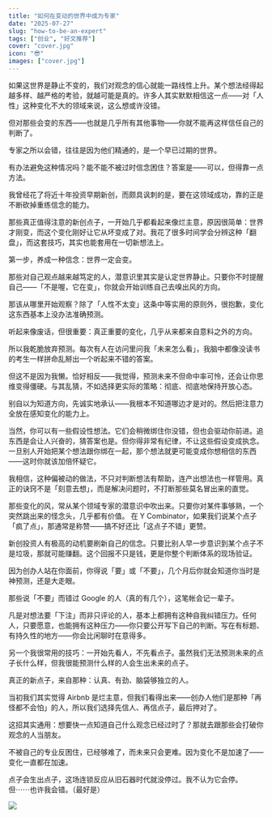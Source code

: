 ```yaml
---
title: "如何在变动的世界中成为专家"
date: "2025-07-27"
slug: "how-to-be-an-expert"
tags: ["创业", "好文推荐"]
cover: "cover.jpg"
icon: "😎"
images: ["cover.jpg"]
---
```

如果这世界是静止不变的，我们对观念的信心就能一路线性上升。某个想法经得起越多样、越严格的考验，就越可能是真的。许多人其实默默相信这一点——对「人性」这种变化不大的领域来说，这么想或许没错。



但对那些会变的东西——也就是几乎所有其他事物——你就不能再这样信任自己的判断了。



专家之所以会错，往往是因为他们精通的，是一个早已过期的世界。



有办法避免这种情况吗？能不能不被过时信念困住？答案是——可以，但得靠一点方法。



我曾经花了将近十年投资早期新创，而颇具讽刺的是，要在这领域成功，靠的正是不断砍掉重练信念的能力。



那些真正值得注意的新创点子，一开始几乎都看起来像烂主意，原因很简单：世界才刚变，而这个变化刚好让它从坏变成了对。我花了很多时间学会分辨这种「翻盘」，而这套技巧，其实也能套用在一切新想法上。



第一步，养成一种信念：世界一定会变。



那些对自己观点越来越笃定的人，潜意识里其实是认定世界静止。只要你不时提醒自己——「不是喔，它在变」，你就会开始训练自己去嗅出风的方向。



那该从哪里开始观察？除了「人性不太变」这条中等实用的原则外，很抱歉，变化这东西基本上没办法准确预测。



听起来像废话，但很重要：真正重要的变化，几乎从来都来自意料之外的方向。



所以我乾脆放弃预测。每次有人在访问里问我「未来怎么看」，我脑中都像没读书的考生一样拼命乱掰出一个听起来不错的答案。



但这不是因为我懒。恰好相反——我觉得，预测未来不但命中率可怜，还会让你思维变得僵硬。与其乱猜，不如选择更实际的策略：彻底、彻底地保持开放心态。



别自以为知道方向，先诚实地承认——我根本不知道哪边才是对的。然后把注意力全放在感知变化的能力上。



当然，你可以有一些假设性想法。它们会稍微绑住你没错，但也会驱动你前进。追东西是会让人兴奋的，猜答案也是。但你得非常有纪律，不让这些假设变成执念。
一旦别人开始把某个想法跟你绑在一起，那个想法就更可能变成你想相信的东西——这时你就该加倍怀疑它。



我相信，这种偏被动的做法，不只对判断想法有帮助，连产出想法也一样管用。真正的诀窍不是「刻意去想」，而是解决问题时，不打断那些莫名冒出来的直觉。



那些变化的风，常从某个领域专家的潜意识中吹出来。只要你对某件事够熟，一个突然跳出来的怪念头，几乎都有价值。
在 Y Combinator，如果我们说某个点子「疯了点」，那通常是称赞——搞不好还比「这点子不错」更赞。



新创投资人有极高的动机要刷新自己的信念。只要比别人早一步意识到某个点子不是垃圾，那就可能赚翻。这个回报不只是钱，更是你整个判断体系的现场验证。



因为创办人站在你面前，你得说「要」或「不要」，几个月后你就会知道你当时是神预测，还是大走眼。



那些说「不要」而错过 Google 的人（真的有几个），这笔帐会记一辈子。



凡是对想法要「下注」而非只评论的人，基本上都拥有这种自我纠错压力。任何人，只要愿意，也能拥有这种压力——你只要公开写下自己的判断。写在有标题、有持久性的地方——你会比闲聊时在意得多。



另一个我很常用的技巧：一开始先看人，不先看点子。虽然我们无法预测未来的点子长什么样，但我很能预测什么样的人会生出未来的点子。



真正的新点子，来自那种：认真、有劲、脑袋够独立的人。



当初我们其实觉得 Airbnb 是烂主意，但我们看得出来——创办人他们是那种「再怪都不会怕」的人，所以我们选择先信人、再信点子，最后押对了。



这招其实通用：想要快一点知道自己什么观念已经过时了？那就去跟那些会打破你观念的人当朋友。



不被自己的专业反困住，已经够难了，而未来只会更难。因为变化不是加速了——变化一直都在加速。



点子会生出点子，这场连锁反应从旧石器时代就没停过。我不认为它会停。
但⋯⋯也许我会错。（最好是）




![](https://prod-files-secure.s3.us-west-2.amazonaws.com/112d0858-5090-4d34-a606-b75eb8d65fd2/46476355-9cf3-4e99-9b7a-3531bc426380/1000202064.png?X-Amz-Algorithm=AWS4-HMAC-SHA256&X-Amz-Content-Sha256=UNSIGNED-PAYLOAD&X-Amz-Credential=ASIAZI2LB466Q567YCWN%2F20250729%2Fus-west-2%2Fs3%2Faws4_request&X-Amz-Date=20250729T075845Z&X-Amz-Expires=3600&X-Amz-Security-Token=IQoJb3JpZ2luX2VjEHcaCXVzLXdlc3QtMiJIMEYCIQC96e%2BN%2FO5JUNB%2FsTW4sLrCNPECncvExpMP6k1G3hHwrAIhAJ6PoVB8uQyHHK%2FWX87YuRIjkUQOSfcoMo9XRPELANCXKogECKD%2F%2F%2F%2F%2F%2F%2F%2F%2F%2FwEQABoMNjM3NDIzMTgzODA1IgzvCSthW%2FjZdoF2OtUq3AP%2FHDAT%2FrNgadpH7msQhzI%2B8PrUt9labdRuMTW0V%2FhBmR%2FrHTp4wOVc%2FQ7thZEGbOoLuojMVUCn2F%2B8xt2jVM%2F7kZVVFxUNLeCyQS18RuCBt2p%2BM8qwiST%2FPiVylvIwbOvlEAAjPzMRDsUrvOgsz7%2F5488egc91fowviF0tjYuTHnPPXrNp%2BOZhs%2FH2cN5atN233NOXyb8wxC9AqcfFDi6m8z0mGMLfoKZqResxbTZ8sOUtlbEy6lR5rTbpsPSlSZfFbskZbAVTVyEfe5pXVVXbZ5zbpMHoyHj6kpLGLuL6JP7qaWdwbrcWBbK%2BUBY7mpwde9FX0nUMPqNV4PtZAbQzyqt%2BLKUrwvHEL4aWeycwB1LGUbsizolB5Xrk7xRsLk5Ec%2Bu62p38LrK2YJycxn%2F9NM4YyxTv9BD0Q027T%2BrCxIkxWRyZ0YNLnHE7r%2Fue9NsRqWZCII2ujUczG7peNPfLF0C1GY8GBvXzYwU7%2FYps7cQjrH1JDHL6YRQp%2B0A56nWDohHgXlFUWPOvqvwbJhDeK7jCCSINED%2F8I%2FRcIyXhFpKe8l2XVglKUe72yIrk6Io3X51ubecQKnYl8NWlk2F8Af2IYhCL5eJxE4TqtToEjRcQXlz6ef2PwqSebzCm36HEBjqkAdyrCdPcomWnfL7Im0jvUTid98A0zZRO6ICu4T1ZW0YWqTfdlmeTwEApWBe4Dt3hbDoQn49V8T0lhXuolNrWYchhfhYgb6WIzI%2Fw1vQ8g1sJj7YHE0UDsXDghUHZQqc9aYa%2F5RNnD7cxXuwgnuuuZDipIuRN4XaAs%2BFlmIBrdfWO4gSoq1n%2B7LsfrvQWXiKRHA1WOcryGrufs%2B797Z%2Bq7ePRdj5M&X-Amz-Signature=af12ec3cad18dae0778783b93c1af70695093cb9797483e7dae561333750ebf0&X-Amz-SignedHeaders=host&x-amz-checksum-mode=ENABLED&x-id=GetObject)

